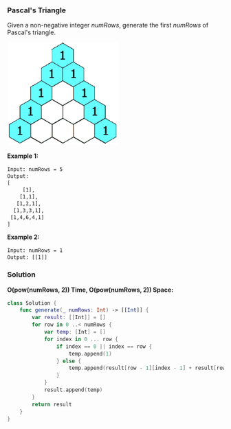 
### Pascal's Triangle

Given a non-negative integer *numRows*, generate the first *numRows* of Pascal's triangle.

![In Pascal's triangle, each number is the sum of the two numbers directly above it.](./images/question_118.gif)


__Example 1:__
```
Input: numRows = 5
Output:
[
     [1],
    [1,1],
   [1,2,1],
  [1,3,3,1],
 [1,4,6,4,1]
]
```
__Example 2:__
```
Input: numRows = 1
Output: [[1]]
```

### Solution
__O(pow(numRows, 2)) Time, O(pow(numRows, 2)) Space:__
```Swift
class Solution {
    func generate(_ numRows: Int) -> [[Int]] {
        var result: [[Int]] = []
        for row in 0 ..< numRows {
            var temp: [Int] = []
            for index in 0 ... row {
                if index == 0 || index == row {
                    temp.append(1)
                } else {
                    temp.append(result[row - 1][index - 1] + result[row - 1][index])
                }
            }
            result.append(temp)
        } 
        return result
    }
}
```
